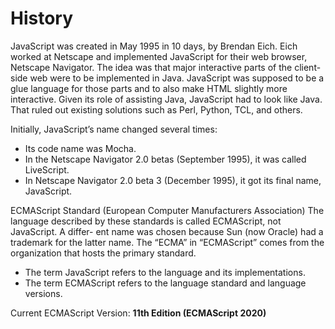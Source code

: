# History

JavaScript was created in May 1995 in 10 days, by Brendan Eich.
Eich worked at Netscape and implemented JavaScript for their web browser, Netscape Navigator.
The idea was that major interactive parts of the client-side web were to be implemented in Java. JavaScript was supposed to be a glue language for those parts and to also make HTML slightly more interactive. Given its role of assisting Java, JavaScript had to look like Java. That ruled out existing solutions such as Perl, Python, TCL, and others.

Initially, JavaScript’s name changed several times:
* Its code name was Mocha.
* In the Netscape Navigator 2.0 betas (September 1995), it was called LiveScript.
* In Netscape Navigator 2.0 beta 3 (December 1995), it got its final name, JavaScript.

ECMAScript Standard (European Computer Manufacturers Association)
The language described by these standards is called ECMAScript, not JavaScript. A differ- ent name was chosen because Sun (now Oracle) had a trademark for the latter name. The “ECMA” in “ECMAScript” comes from the organization that hosts the primary standard.

* The term JavaScript refers to the language and its implementations.
* The term ECMAScript refers to the language standard and language versions.

Current ECMAScript Version: __11th Edition (ECMAScript 2020)__


